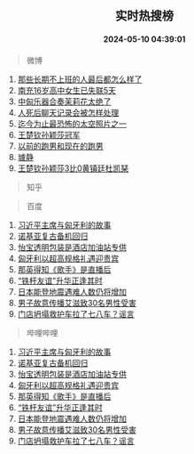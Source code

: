 <div align="center"><h2>实时热搜榜</h2><h4>2024-05-10 04:39:01</h4></div>

> 微博  

1. [那些长期不上班的人最后都怎么样了](https://s.weibo.com/weibo?q=%23%E9%82%A3%E4%BA%9B%E9%95%BF%E6%9C%9F%E4%B8%8D%E4%B8%8A%E7%8F%AD%E7%9A%84%E4%BA%BA%E6%9C%80%E5%90%8E%E9%83%BD%E6%80%8E%E4%B9%88%E6%A0%B7%E4%BA%86%23&t=31&band_rank=1&Refer=top)<br />
2. [南充16岁高中女生已失联5天](https://s.weibo.com/weibo?q=%23%E5%8D%97%E5%85%8516%E5%B2%81%E9%AB%98%E4%B8%AD%E5%A5%B3%E7%94%9F%E5%B7%B2%E5%A4%B1%E8%81%945%E5%A4%A9%23&t=31&band_rank=2&Refer=top)<br />
3. [中匈乐器合奏茉莉花太绝了](https://s.weibo.com/weibo?q=%23%E4%B8%AD%E5%8C%88%E4%B9%90%E5%99%A8%E5%90%88%E5%A5%8F%E8%8C%89%E8%8E%89%E8%8A%B1%E5%A4%AA%E7%BB%9D%E4%BA%86%23&t=31&band_rank=3&Refer=top)<br />
4. [人死后聊天记录会被怎样处理](https://s.weibo.com/weibo?q=%23%E4%BA%BA%E6%AD%BB%E5%90%8E%E8%81%8A%E5%A4%A9%E8%AE%B0%E5%BD%95%E4%BC%9A%E8%A2%AB%E6%80%8E%E6%A0%B7%E5%A4%84%E7%90%86%23&t=31&band_rank=4&Refer=top)<br />
5. [迄今为止最恐怖的太空照片之一](https://s.weibo.com/weibo?q=%E8%BF%84%E4%BB%8A%E4%B8%BA%E6%AD%A2%E6%9C%80%E6%81%90%E6%80%96%E7%9A%84%E5%A4%AA%E7%A9%BA%E7%85%A7%E7%89%87%E4%B9%8B%E4%B8%80&t=31&band_rank=5&Refer=top)<br />
6. [王楚钦孙颖莎冠军](https://s.weibo.com/weibo?q=%23%E7%8E%8B%E6%A5%9A%E9%92%A6%E5%AD%99%E9%A2%96%E8%8E%8E%E5%86%A0%E5%86%9B%23&t=31&band_rank=6&Refer=top)<br />
7. [以前的跑男和现在的跑男](https://s.weibo.com/weibo?q=%23%E4%BB%A5%E5%89%8D%E7%9A%84%E8%B7%91%E7%94%B7%E5%92%8C%E7%8E%B0%E5%9C%A8%E7%9A%84%E8%B7%91%E7%94%B7%23&t=31&band_rank=7&Refer=top)<br />
8. [璩静](https://s.weibo.com/weibo?q=%E7%92%A9%E9%9D%99&t=31&band_rank=8&Refer=top)<br />
9. [王楚钦孙颖莎3比0黄镇廷杜凯琹](https://s.weibo.com/weibo?q=%23%E7%8E%8B%E6%A5%9A%E9%92%A6%E5%AD%99%E9%A2%96%E8%8E%8E3%E6%AF%940%E9%BB%84%E9%95%87%E5%BB%B7%E6%9D%9C%E5%87%AF%E7%90%B9%23&t=31&band_rank=9&Refer=top)<br />

> 知乎  


> 百度  

1. [习近平主席与匈牙利的故事](https://www.baidu.com/s?wd=%E4%B9%A0%E8%BF%91%E5%B9%B3%E4%B8%BB%E5%B8%AD%E4%B8%8E%E5%8C%88%E7%89%99%E5%88%A9%E7%9A%84%E6%95%85%E4%BA%8B&sa=fyb_news&rsv_dl=fyb_news)<br />
2. [诺基亚复古备机回归](https://www.baidu.com/s?wd=%E8%AF%BA%E5%9F%BA%E4%BA%9A%E5%A4%8D%E5%8F%A4%E5%A4%87%E6%9C%BA%E5%9B%9E%E5%BD%92&sa=fyb_news&rsv_dl=fyb_news)<br />
3. [怡宝透明包装是酒店加油站专供](https://www.baidu.com/s?wd=%E6%80%A1%E5%AE%9D%E9%80%8F%E6%98%8E%E5%8C%85%E8%A3%85%E6%98%AF%E9%85%92%E5%BA%97%E5%8A%A0%E6%B2%B9%E7%AB%99%E4%B8%93%E4%BE%9B&sa=fyb_news&rsv_dl=fyb_news)<br />
4. [匈牙利以超高规格礼遇迎贵宾](https://www.baidu.com/s?wd=%E5%8C%88%E7%89%99%E5%88%A9%E4%BB%A5%E8%B6%85%E9%AB%98%E8%A7%84%E6%A0%BC%E7%A4%BC%E9%81%87%E8%BF%8E%E8%B4%B5%E5%AE%BE&sa=fyb_news&rsv_dl=fyb_news)<br />
5. [那英得知《歌手》是直播后](https://www.baidu.com/s?wd=%E9%82%A3%E8%8B%B1%E5%BE%97%E7%9F%A5%E3%80%8A%E6%AD%8C%E6%89%8B%E3%80%8B%E6%98%AF%E7%9B%B4%E6%92%AD%E5%90%8E&sa=fyb_news&rsv_dl=fyb_news)<br />
6. [“铁杆友谊”升华正逢其时](https://www.baidu.com/s?wd=%E2%80%9C%E9%93%81%E6%9D%86%E5%8F%8B%E8%B0%8A%E2%80%9D%E5%8D%87%E5%8D%8E%E6%AD%A3%E9%80%A2%E5%85%B6%E6%97%B6&sa=fyb_news&rsv_dl=fyb_news)<br />
7. [日本能登地震遇难人数仍将增加](https://www.baidu.com/s?wd=%E6%97%A5%E6%9C%AC%E8%83%BD%E7%99%BB%E5%9C%B0%E9%9C%87%E9%81%87%E9%9A%BE%E4%BA%BA%E6%95%B0%E4%BB%8D%E5%B0%86%E5%A2%9E%E5%8A%A0&sa=fyb_news&rsv_dl=fyb_news)<br />
8. [男子故意传播艾滋致30名男性受害](https://www.baidu.com/s?wd=%E7%94%B7%E5%AD%90%E6%95%85%E6%84%8F%E4%BC%A0%E6%92%AD%E8%89%BE%E6%BB%8B%E8%87%B430%E5%90%8D%E7%94%B7%E6%80%A7%E5%8F%97%E5%AE%B3&sa=fyb_news&rsv_dl=fyb_news)<br />
9. [门店坍塌救护车拉了七八车？谣言](https://www.baidu.com/s?wd=%E9%97%A8%E5%BA%97%E5%9D%8D%E5%A1%8C%E6%95%91%E6%8A%A4%E8%BD%A6%E6%8B%89%E4%BA%86%E4%B8%83%E5%85%AB%E8%BD%A6%EF%BC%9F%E8%B0%A3%E8%A8%80&sa=fyb_news&rsv_dl=fyb_news)<br />

> 哔哩哔哩  

1. [习近平主席与匈牙利的故事](https://www.baidu.com/s?wd=%E4%B9%A0%E8%BF%91%E5%B9%B3%E4%B8%BB%E5%B8%AD%E4%B8%8E%E5%8C%88%E7%89%99%E5%88%A9%E7%9A%84%E6%95%85%E4%BA%8B&sa=fyb_news&rsv_dl=fyb_news)<br />
2. [诺基亚复古备机回归](https://www.baidu.com/s?wd=%E8%AF%BA%E5%9F%BA%E4%BA%9A%E5%A4%8D%E5%8F%A4%E5%A4%87%E6%9C%BA%E5%9B%9E%E5%BD%92&sa=fyb_news&rsv_dl=fyb_news)<br />
3. [怡宝透明包装是酒店加油站专供](https://www.baidu.com/s?wd=%E6%80%A1%E5%AE%9D%E9%80%8F%E6%98%8E%E5%8C%85%E8%A3%85%E6%98%AF%E9%85%92%E5%BA%97%E5%8A%A0%E6%B2%B9%E7%AB%99%E4%B8%93%E4%BE%9B&sa=fyb_news&rsv_dl=fyb_news)<br />
4. [匈牙利以超高规格礼遇迎贵宾](https://www.baidu.com/s?wd=%E5%8C%88%E7%89%99%E5%88%A9%E4%BB%A5%E8%B6%85%E9%AB%98%E8%A7%84%E6%A0%BC%E7%A4%BC%E9%81%87%E8%BF%8E%E8%B4%B5%E5%AE%BE&sa=fyb_news&rsv_dl=fyb_news)<br />
5. [那英得知《歌手》是直播后](https://www.baidu.com/s?wd=%E9%82%A3%E8%8B%B1%E5%BE%97%E7%9F%A5%E3%80%8A%E6%AD%8C%E6%89%8B%E3%80%8B%E6%98%AF%E7%9B%B4%E6%92%AD%E5%90%8E&sa=fyb_news&rsv_dl=fyb_news)<br />
6. [“铁杆友谊”升华正逢其时](https://www.baidu.com/s?wd=%E2%80%9C%E9%93%81%E6%9D%86%E5%8F%8B%E8%B0%8A%E2%80%9D%E5%8D%87%E5%8D%8E%E6%AD%A3%E9%80%A2%E5%85%B6%E6%97%B6&sa=fyb_news&rsv_dl=fyb_news)<br />
7. [日本能登地震遇难人数仍将增加](https://www.baidu.com/s?wd=%E6%97%A5%E6%9C%AC%E8%83%BD%E7%99%BB%E5%9C%B0%E9%9C%87%E9%81%87%E9%9A%BE%E4%BA%BA%E6%95%B0%E4%BB%8D%E5%B0%86%E5%A2%9E%E5%8A%A0&sa=fyb_news&rsv_dl=fyb_news)<br />
8. [男子故意传播艾滋致30名男性受害](https://www.baidu.com/s?wd=%E7%94%B7%E5%AD%90%E6%95%85%E6%84%8F%E4%BC%A0%E6%92%AD%E8%89%BE%E6%BB%8B%E8%87%B430%E5%90%8D%E7%94%B7%E6%80%A7%E5%8F%97%E5%AE%B3&sa=fyb_news&rsv_dl=fyb_news)<br />
9. [门店坍塌救护车拉了七八车？谣言](https://www.baidu.com/s?wd=%E9%97%A8%E5%BA%97%E5%9D%8D%E5%A1%8C%E6%95%91%E6%8A%A4%E8%BD%A6%E6%8B%89%E4%BA%86%E4%B8%83%E5%85%AB%E8%BD%A6%EF%BC%9F%E8%B0%A3%E8%A8%80&sa=fyb_news&rsv_dl=fyb_news)<br />

